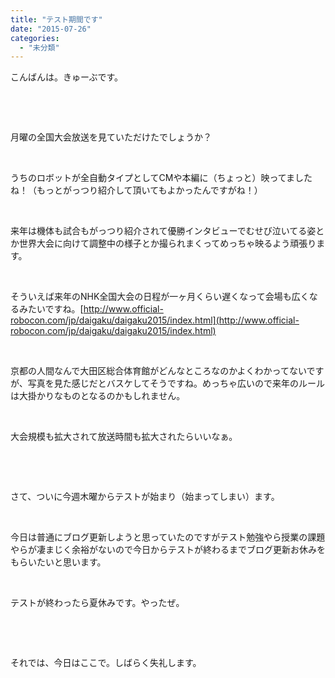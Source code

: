 ```yaml
---
title: "テスト期間です"
date: "2015-07-26"
categories: 
  - "未分類"
---
```


こんばんは。きゅーぶです。

 

 

月曜の全国大会放送を見ていただけたでしょうか？

 

うちのロボットが全自動タイプとしてCMや本編に（ちょっと）映ってましたね！（もっとがっつり紹介して頂いてもよかったんですがね！）

 

来年は機体も試合もがっつり紹介されて優勝インタビューでむせび泣いてる姿とか世界大会に向けて調整中の様子とか撮られまくってめっちゃ映るよう頑張ります。

 

そういえば来年のNHK全国大会の日程が一ヶ月くらい遅くなって会場も広くなるみたいですね。[http://www.official-robocon.com/jp/daigaku/daigaku2015/index.html](http://www.official-robocon.com/jp/daigaku/daigaku2015/index.html)

 

京都の人間なんで大田区総合体育館がどんなところなのかよくわかってないですが、写真を見た感じだとバスケしてそうですね。めっちゃ広いので来年のルールは大掛かりなものとなるのかもしれません。

 

大会規模も拡大されて放送時間も拡大されたらいいなぁ。

 

 

さて、ついに今週木曜からテストが始まり（始まってしまい）ます。

 

今日は普通にブログ更新しようと思っていたのですがテスト勉強やら授業の課題やらが凄まじく余裕がないので今日からテストが終わるまでブログ更新お休みをもらいたいと思います。

 

テストが終わったら夏休みです。やったぜ。

 

 

それでは、今日はここで。しばらく失礼します。

